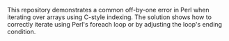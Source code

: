 This repository demonstrates a common off-by-one error in Perl when iterating over arrays using C-style indexing. The solution shows how to correctly iterate using Perl's foreach loop or by adjusting the loop's ending condition.